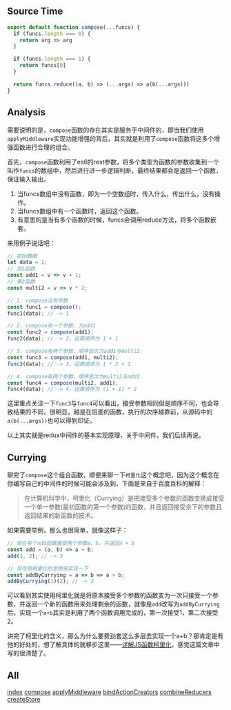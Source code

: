 ## Source Time
```javascript
export default function compose(...funcs) {
  if (funcs.length === 0) {
    return arg => arg
  }

  if (funcs.length === 1) {
    return funcs[0]
  }

  return funcs.reduce((a, b) => (...args) => a(b(...args)))
}
```

## Analysis
需要说明的是，`compose`函数的存在其实是服务于中间件的，即当我们使用`applyMiddleware`实现功能增强的背后，其实就是利用了`compose`函数将这多个增强函数进行合理的组合。

首先，`compose`函数利用了es6的rest参数，将多个类型为函数的参数收集到一个叫作`funcs`的数组中，然后进行进一步逻辑判断，最终结果都会是返回一个函数，保证输入输出。

1. 当funcs数组中没有函数，即为一个空数组时，传入什么，传出什么，没有操作。
2. 当funcs数组中有一个函数时，返回这个函数。
3. 有意思的是当有多个函数的时候，funcs会调用reduce方法，将多个函数嵌套。

来用例子说话吧：

```javascript
// 初始数据
let data = 1;
// 加1函数
const add1 = v => v + 1;
// 乘2函数
const multi2 = v => v * 2;

// 1. compose没有参数
const func1 = compose();
func1(data); // -> 1

// 2. compose有一个参数，为add1
const func2 = compose(add1);
func2(data); // -> 2，运算顺序为 1 + 1

// 3. compose有两个参数，顺序依次为add1与multi2
const func3 = compose(add1, multi2);
func3(data); // -> 3，运算顺序为 1 * 2 + 1

// 4. compose有两个参数，顺序依次为multi2与add1
const func4 = compose(multi2, add1);
func4(data); // -> 4，运算顺序为 (1 + 1) * 2
```

这里重点关注一下`func3`与`func4`可以看出，接受参数相同但是顺序不同，也会导致结果的不同，很明显，越是在后面的函数，执行的次序越靠前，从源码中的`a(b(...args))`也可以得到印证。

以上其实就是redux中间件的基本实现原理，关于中间件，我们后续再说。

## Currying
聊完了`compose`这个组合函数，顺便来聊一下`柯里化`这个概念吧，因为这个概念在你编写自己的中间件的时候可能会涉及到，下面是来自于百度百科的解释：

> 在计算机科学中，柯里化（Currying）是把接受多个参数的函数变换成接受一个单一参数(最初函数的第一个参数)的函数，并且返回接受余下的参数且返回结果的新函数的技术。

如果需要举例，那么也很简单，就像这样子：

```javascript
// 现在有个add函数接受两个参数a、b，并返回a + b
const add = (a, b) => a + b;
add(1, 2); // -> 3

// 现在用柯里化的思想来实现一下
const addByCurrying = a => b => a + b;
addByCurrying(1)(2); // -> 3
```

可以看到其实使用柯里化就是将原本接受多个参数的函数变为一次只接受一个参数，并返回一个新的函数用来处理剩余的函数，就像是`add`改写为`addByCurrying`后，实现一个`a+b`其实是利用了两个函数调用完成的，第一次接受1，第二次接受2。

讲完了柯里化的含义，那么为什么要费劲套这么多层去实现一个a+b？那肯定是有他的好处的，想了解具体的就移步这里——[详解JS函数柯里化](https://www.jianshu.com/p/2975c25e4d71)，感觉这篇文章中写的很清楚了。

## All
[index](./index.md)
[compose](./compose.md)
[applyMiddleware](./applyMiddleware.md)
[bindActionCreators](./bindActionCreators.md)
[combineReducers](./combineReducers.md)
[createStore](./createStore.md)